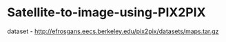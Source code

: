 # Satellite-to-image-using-PIX2PIX
dataset - http://efrosgans.eecs.berkeley.edu/pix2pix/datasets/maps.tar.gz
